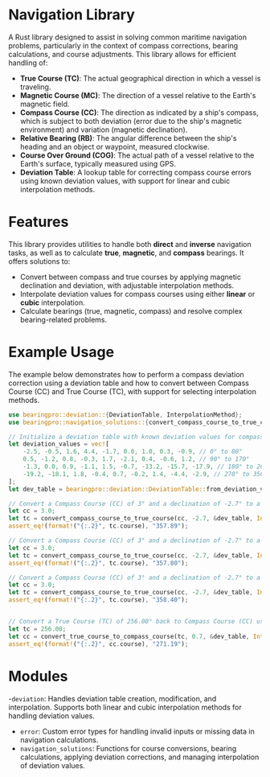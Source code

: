 # Navigation Library
 
  A Rust library designed to assist in solving common maritime navigation problems, particularly in the context of compass corrections, bearing calculations, and course adjustments. This library allows for efficient handling of:
 
  - **True Course (TC)**: The actual geographical direction in which a vessel is traveling.
  - **Magnetic Course (MC)**: The direction of a vessel relative to the Earth's magnetic field.
  - **Compass Course (CC)**: The direction as indicated by a ship's compass, which is subject to both deviation (error due to the ship's magnetic environment) and variation (magnetic declination).
  - **Relative Bearing (RB)**: The angular difference between the ship's heading and an object or waypoint, measured clockwise.
  - **Course Over Ground (COG)**: The actual path of a vessel relative to the Earth's surface, typically measured using GPS.
  - **Deviation Table**: A lookup table for correcting compass course errors using known deviation values, with support for linear and cubic interpolation methods.
 
  # Features
 
  This library provides utilities to handle both **direct** and **inverse** navigation tasks, as well as to calculate **true**, **magnetic**, and **compass** bearings. It offers solutions to:
 
  - Convert between compass and true courses by applying magnetic declination and deviation, with adjustable interpolation methods.
  - Interpolate deviation values for compass courses using either **linear** or **cubic** interpolation.
  - Calculate bearings (true, magnetic, compass) and resolve complex bearing-related problems.
 
  # Example Usage
 
  The example below demonstrates how to perform a compass deviation correction using a deviation table and how to convert between Compass Course (CC) and True Course (TC), with support for selecting interpolation methods.
 
  ```rust
  use bearingpro::deviation::{DeviationTable, InterpolationMethod};
  use bearingpro::navigation_solutions::{convert_compass_course_to_true_course, convert_true_course_to_compass_course};
 
  // Initialize a deviation table with known deviation values for compass headings.
  let deviation_values = vec![
      -2.5, -0.5, 1.6, 4.4, -1.7, 0.0, 1.0, 0.3, -0.9, // 0° to 80°
      0.5, -1.2, 0.8, -0.3, 1.7, -2.1, 0.4, -0.6, 1.2, // 90° to 170°
      -1.3, 0.0, 0.9, -1.1, 1.5, -0.7, -13.2, -15.7, -17.9, // 180° to 260°
      -19.2, -18.1, 1.8, -0.4, 0.7, -0.2, 1.4, -4.4, -2.9, // 270° to 350°
  ];
  let dev_table = bearingpro::deviation::DeviationTable::from_deviation_vec(deviation_values);
 
  // Convert a Compass Course (CC) of 3° and a declination of -2.7° to a True Course (TC) using Parametric interpolation.
  let cc = 3.0;
  let tc = convert_compass_course_to_true_course(cc, -2.7, &dev_table, InterpolationMethod::Parametric).unwrap();
  assert_eq!(format!("{:.2}", tc.course), "357.89");
 
  // Convert a Compass Course (CC) of 3° and a declination of -2.7° to a True Course (TC) using Cubic interpolation.
  let cc = 3.0;
  let tc = convert_compass_course_to_true_course(cc, -2.7, &dev_table, InterpolationMethod::Cubic).unwrap();
  assert_eq!(format!("{:.2}", tc.course), "357.80");
 
  // Convert a Compass Course (CC) of 3° and a declination of -2.7° to a True Course (TC) using Linear interpolation.
  let cc = 3.0;
  let tc = convert_compass_course_to_true_course(cc, -2.7, &dev_table, InterpolationMethod::Linear).unwrap();
  assert_eq!(format!("{:.2}", tc.course), "358.40");

 
  // Convert a True Course (TC) of 256.00° back to Compass Course (CC) using cubic interpolation.
  let tc = 256.00;
  let cc = convert_true_course_to_compass_course(tc, 0.7, &dev_table, InterpolationMethod::Cubic).unwrap();
  assert_eq!(format!("{:.2}", cc.course), "271.19");
  ```

  # Modules
-`deviation`: Handles deviation table creation, modification, and interpolation. Supports both linear and cubic interpolation methods for handling deviation values.
- `error`: Custom error types for handling invalid inputs or missing data in navigation calculations.
- `navigation_solutions`: Functions for course conversions, bearing calculations, applying deviation corrections, and managing interpolation of deviation values.
